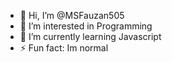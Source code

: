 - 👋 Hi, I’m @MSFauzan505
- 👀 I’m interested in Programming 
- 🌱 I’m currently learning Javascript
- ⚡ Fun fact: Im normal

<!---
MSFauzan505/MSFauzan505 is a ✨ special ✨ repository because its `README.md` (this file) appears on your GitHub profile.
You can click the Preview link to take a look at your changes.
--->
